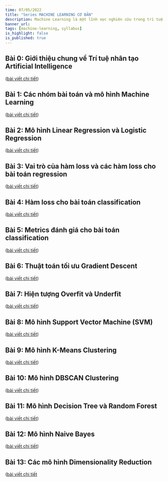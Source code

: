 ```yaml
---
time: 07/05/2022
title: "Series MACHINE LEARNING CƠ BẢN"
description: Machine Learning là một lĩnh vực nghiên cứu trong trí tuệ nhân tạo, mà mục tiêu là phát triển các kỹ thuật giúp máy tính học từ dữ liệu. Bài viết này sẽ tổng hợp danh sách một số kiến thức cơ bản nhất về Machine Learning như các thuật toán ML cơ bản, cách chia dữ liệu, cách đánh giá mô hình, cách tinh chỉnh mô hình ...
banner_url: 
tags: [machine-learning, syllabus]
is_highlight: false
is_published: true
---
```


## Bài 0: Giới thiệu chung về Trí tuệ nhân tạo Artificial Intelligence

([bài viết chi tiết](/blog/gioi-thieu-chung-ve-tri-tue-nhan-tao-artificial-intelligence/))

## Bài 1: Các nhóm bài toán và mô hình Machine Learning

([bài viết chi tiết](/blog/cac-nhom-bai-toan-va-mo-hinh-machine-learning/))

## Bài 2: Mô hình Linear Regression và Logistic Regression

([bài viết chi tiết](/blog/linear-regression-logistic-regression/))

## Bài 3: Vai trò của hàm loss và các hàm loss cho bài toán regression

([bài viết chi tiết](/blog/loss-function-and-regression-loss/))

## Bài 4: Hàm loss cho bài toán classification

([bài viết chi tiết](/blog/classification-loss/))

## Bài 5: Metrics đánh giá cho bài toán classification

([bài viết chi tiết](/blog/classification-metrics/))

## Bài 6: Thuật toán tối ưu Gradient Descent

([bài viết chi tiết](/blog/gradient-descent/))

## Bài 7: Hiện tượng Overfit và Underfit

([bài viết chi tiết](/blog/overfit-underfit/))

## Bài 8: Mô hình Support Vector Machine (SVM)

([bài viết chi tiết](/blog/svm/))

## Bài 9: Mô hình K-Means Clustering

([bài viết chi tiết](/blog/k-means/))

## Bài 10: Mô hình DBSCAN Clustering

([bài viết chi tiết](/blog/dbscan/))

## Bài 11: Mô hình Decision Tree và Random Forest

([bài viết chi tiết](/blog/decision-tree-random-forest/))

## Bài 12: Mô hình Naive Bayes

([bài viết chi tiết](/blog/naive-bayes/))

## Bài 13: Các mô hình Dimensionality Reduction

([bài viết chi tiết](/blog/dimensionality-reduction/)
